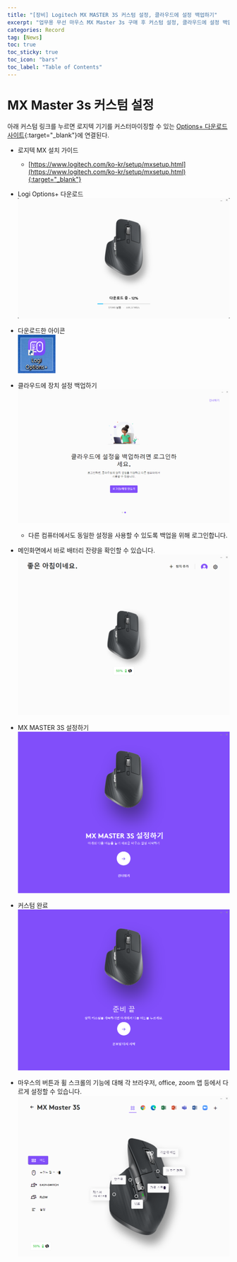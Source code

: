 ```yaml
---
title: "[장비] Logitech MX MASTER 3S 커스텀 설정, 클라우드에 설정 백업하기"
excerpt: "업무용 무선 마우스 MX Master 3s 구매 후 커스텀 설정, 클라우드에 설정 백업하기"
categories: Record
tag: [News]
toc: true
toc_sticky: true
toc_icon: "bars"
toc_label: "Table of Contents"
---
```


# MX Master 3s 커스텀 설정
아래 커스텀 링크를 누르면 로지텍 기기를 커스터마이징할 수 있는 [Options+ 다운로드 사이트](https://www.logitech.com/ko-kr/setup/mxsetup/logi-options.html){:target="_blank"}에 연결된다.

- 로지텍 MX 설치 가이드
  - [https://www.logitech.com/ko-kr/setup/mxsetup.html](https://www.logitech.com/ko-kr/setup/mxsetup.html){:target="_blank"}

- Logi Options+ 다운로드
![images](/images/2022-11-30-logitech-mx-master-3s/logi1.png)

- 다운로드한 아이콘  
![images](/images/2022-11-30-logitech-mx-master-3s/logi2.png)

- 클라우드에 장치 설정 백업하기
![images](/images/2022-11-30-logitech-mx-master-3s/logi3.png)
  - 다른 컴퓨터에서도 동일한 설정을 사용할 수 있도록 백업을 위해 로그인합니다.

- 메인화면에서 바로 배터리 잔량을 확인할 수 있습니다.
![images](/images/2022-11-30-logitech-mx-master-3s/logi4.png)

- MX MASTER 3S 설정하기
![images](/images/2022-11-30-logitech-mx-master-3s/logi5.png)

- 커스텀 완료
![images](/images/2022-11-30-logitech-mx-master-3s/logi6.png)

- 마우스의 버튼과 휠 스크롤의 기능에 대해 각 브라우저, office, zoom 앱 등에서 다르게 설정할 수 있습니다.
![images](/images/2022-11-30-logitech-mx-master-3s/logi7.png)